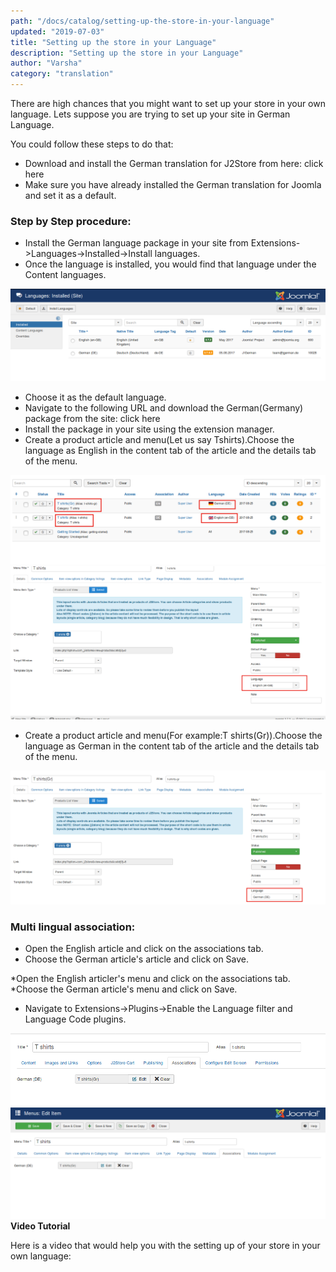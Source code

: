```yaml
---
path: "/docs/catalog/setting-up-the-store-in-your-language"
updated: "2019-07-03"
title: "Setting up the store in your Language"
description: "Setting up the store in your Language"
author: "Varsha"
category: "translation"
---
```


There are high chances that you might want to set up your store in your own language. Lets suppose you are trying to set up your site in German Language.

You could follow these steps to do that:

* Download and install the German translation for J2Store from here: <link-text url= "https://www.j2store.org/translations/j2store3.html" target = "_blank" rel = "noopener"> click here </link-text>
* Make sure you have already installed the German translation for Joomla and set it as a default.

### Step by Step procedure:

* Install the German language package in your site from Extensions->Languages->Installed->Install languages.
* Once the language is installed, you would find that language under the Content languages.

![lang installed](https://raw.githubusercontent.com/j2store/doc-images/master/translation/setting-up-the-store-in-your-language/langsetinstalledlang.png)

* Choose it as the default language.
* Navigate to the following URL and download the German(Germany) package from the site: <link-text url ="https://www.j2store.org/translations/j2store3/de-DE.html" target="_blank" rel = "noopener"> click here </link-text>
* Install the package in your site using the extension manager.
* Create a product article and menu(Let us say Tshirts).Choose the language as English in the content tab of the article and the details tab of the menu.

![lang settings](https://raw.githubusercontent.com/j2store/doc-images/master/translation/setting-up-the-store-in-your-language/langsetarticles.png)
![langsetarticle](https://raw.githubusercontent.com/j2store/doc-images/master/translation/setting-up-the-store-in-your-language/langsetarticleeng.png)

* Create a product article and menu(For example:T shirts(Gr)).Choose the language as German in the content tab of the article and the details tab of the menu.

![langsetarticleger](https://raw.githubusercontent.com/j2store/doc-images/master/translation/setting-up-the-store-in-your-language/langsetarticleger.png)
### Multi lingual association:

* Open the English article and click on the associations tab.
* Choose the German article's article and click on Save.

*Open the English articler's menu and click on the associations tab.
*Choose the German article's menu and click on Save.

* Navigate to Extensions->Plugins->Enable the Language filter and Language Code plugins.

![langassoart](https://raw.githubusercontent.com/j2store/doc-images/master/translation/setting-up-the-store-in-your-language/langsetassoart.png)
![langmenu](https://raw.githubusercontent.com/j2store/doc-images/master/translation/setting-up-the-store-in-your-language/langsetassomenu.png)
**Video Tutorial**

Here is a video that would help you with the setting up of your store in your own language:

<videoembed src="fKT9w8eM7S4"></videoembed>